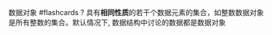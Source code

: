 数据对象 #flashcards
?
具有**相同性质**的若干个数据元素的集合，如整数数据对象是所有整数的集合。默认情况下, 数据结构中讨论的数据都是数据对象
<!--ID: 1706081747667-->

<!--SR:!2024-01-24,1,190-->